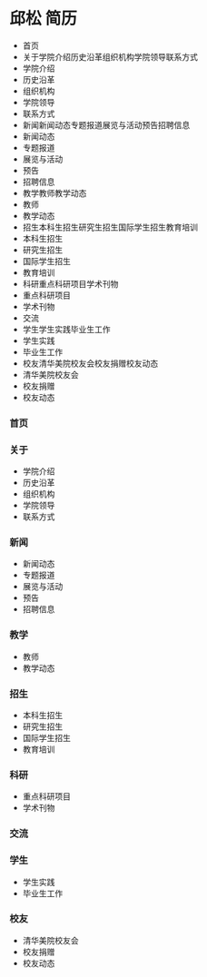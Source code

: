 # 邱松 简历
- 首页
- 关于学院介绍历史沿革组织机构学院领导联系方式
- 学院介绍
- 历史沿革
- 组织机构
- 学院领导
- 联系方式
- 新闻新闻动态专题报道展览与活动预告招聘信息
- 新闻动态
- 专题报道
- 展览与活动
- 预告
- 招聘信息
- 教学教师教学动态
- 教师
- 教学动态
- 招生本科生招生研究生招生国际学生招生教育培训
- 本科生招生
- 研究生招生
- 国际学生招生
- 教育培训
- 科研重点科研项目学术刊物
- 重点科研项目
- 学术刊物
- 交流
- 学生学生实践毕业生工作
- 学生实践
- 毕业生工作
- 校友清华美院校友会校友捐赠校友动态
- 清华美院校友会
- 校友捐赠
- 校友动态

### 首页

### 关于
- 学院介绍
- 历史沿革
- 组织机构
- 学院领导
- 联系方式

### 新闻
- 新闻动态
- 专题报道
- 展览与活动
- 预告
- 招聘信息

### 教学
- 教师
- 教学动态

### 招生
- 本科生招生
- 研究生招生
- 国际学生招生
- 教育培训

### 科研
- 重点科研项目
- 学术刊物

### 交流

### 学生
- 学生实践
- 毕业生工作

### 校友
- 清华美院校友会
- 校友捐赠
- 校友动态
